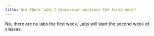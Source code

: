 ```yaml
---
title: Are there labs / discussion sections the first week?
---
```


No, there are no labs the first week. Labs will start the second week of classes.
